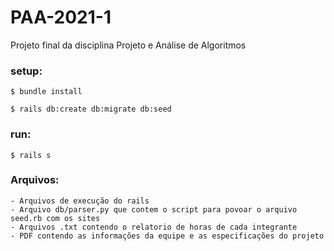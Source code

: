 # PAA-2021-1

Projeto final da disciplina Projeto e Análise de Algoritmos

### setup:

```
$ bundle install

$ rails db:create db:migrate db:seed
```

### run:

```
$ rails s
```

### Arquivos:

    - Arquivos de execução do rails
    - Arquivo db/parser.py que contem o script para povoar o arquivo seed.rb com os sites
    - Arquivos .txt contendo o relatorio de horas de cada integrante
    - PDF contendo as informações da equipe e as especificações do projeto
